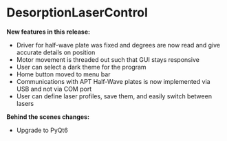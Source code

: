 # DesorptionLaserControl

**New features in this release:**

 - Driver for half-wave plate was fixed and degrees are now read and give accurate details on position
 - Motor movement is threaded out such that GUI stays responsive
 - User can select a dark theme for the program
 - Home button moved to menu bar
 - Communications with APT Half-Wave plates is now implemented via USB and not via COM port
 - User can define laser profiles, save them, and easily switch between lasers

**Behind the scenes changes:**

 - Upgrade to PyQt6
